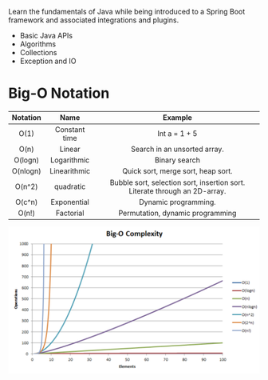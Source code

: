 Learn the fundamentals of Java while being introduced to a Spring Boot framework and associated integrations and plugins.


* Basic Java APIs
* Algorithms
* Collections
* Exception and IO

# Big-O Notation
| Notation | Name   | Example   |
| :---:    | :---:  | :---:     |
|    O(1)  | Constant time  | Int a = 1 + 5   |
| O(n)     | Linear         | Search in an unsorted array. |
| O(logn)  | Logarithmic    | Binary search  |
| O(nlogn) | Linearithmic   | Quick sort, merge sort, heap sort. |
| O(n^2)   | quadratic      | Bubble sort, selection sort, insertion sort. Literate through an 2D-array. |
| O(c^n)   | Exponential    | Dynamic programming. |
| O(n!)    | Factorial      | Permutation, dynamic programming |

<p align="center">
  <img src="https://github.com/iamAkolab/udacity_javadev_nanodegree/blob/main/part2_java_basics/bigO.png" title="hover text">
</p>


